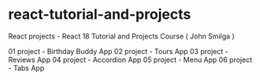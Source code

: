 # react-tutorial-and-projects
React projects - React 18 Tutorial and Projects Course ( John Smilga )

01 project - Birthday Buddy App
02 project - Tours App
03 project - Reviews App
04 project - Accordion App
05 project - Menu App
06 project - Tabs App
